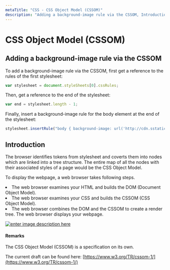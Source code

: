 ```yaml
---
metaTitle: "CSS - CSS Object Model (CSSOM)"
description: "Adding a background-image rule via the CSSOM, Introduction"
---
```


# CSS Object Model (CSSOM)



## Adding a background-image rule via the CSSOM


To add a background-image rule via the CSSOM, first get a reference to the rules of the first stylesheet:

```js
var stylesheet = document.styleSheets[0].cssRules;

```

Then, get a reference to the end of the stylesheet:

```js
var end = stylesheet.length - 1;

```

Finally, insert a background-image rule for the body element at the end of the stylesheet:

```js
stylesheet.insertRule("body { background-image: url('http://cdn.sstatic.net/Sites/stackoverflow/img/favicon.ico'); }", end);

```



## Introduction


The browser identifies tokens from stylesheet and coverts them into nodes which are linked into a tree structure. The entire map of all the nodes with their associated styles of a page would be the CSS Object Model.

To display the webpage, a web browser takes following steps.

<li>The web browser examines your HTML and builds the DOM (Document
Object Model).</li>
<li>The web browser examines your CSS and builds the CSSOM (CSS Object
Model).</li>
<li>The web browser combines the DOM and the CSSOM to create a render
tree. The web browser displays your webpage.</li>

[<img src="http://i.stack.imgur.com/ZH4c7.png" alt="enter image description here" />](http://i.stack.imgur.com/ZH4c7.png)



#### Remarks


The CSS Object Model (CSSOM) is a specification on its own.

The current draft can be found here: [https://www.w3.org/TR/cssom-1/](https://www.w3.org/TR/cssom-1/)

